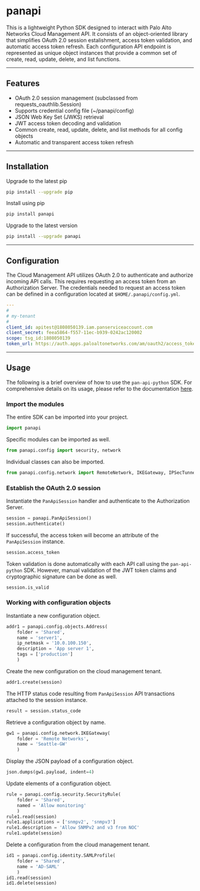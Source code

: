 # panapi

This is a lightweight Python SDK designed to interact with Palo Alto Networks Cloud Management API. It consists of an object-oriented library that simplifies OAuth 2.0 session estalishment, access token validation, and automatic access token refresh. Each configuration API endpoint is represented as unique object instances that provide a common set of create, read, update, delete, and list functions.

---

## Features

- OAuth 2.0 session management (subclassed from requests_oauthlib.Session)
- Supports credential config file (~/panapi/config)
- JSON Web Key Set (JWKS) retrieval
- JWT access token decoding and validation
- Common create, read, update, delete, and list methods for all config objects
- Automatic and transparent access token refresh

---

## Installation

Upgrade to the latest pip

```bash
pip install --upgrade pip
```

Install using pip

```bash
pip install panapi
```

Upgrade to the latest version

```bash
pip install --upgrade panapi
```

---

## Configuration

The Cloud Management API utilizes OAuth 2.0 to authenticate and authorize incoming API calls. This requires requesting an access token from an Authorization Server. The credentials needed to request an access token can be defined in a configuration located at `$HOME/.panapi/config.yml`.

```yml
---
#
# my-tenant
#
client_id: apitest@1808050139.iam.panserviceaccount.com
client_secret: feea5864-f557-11ec-b939-0242ac120002
scope: tsg_id:1808050139
token_url: https://auth.apps.paloaltonetworks.com/am/oauth2/access_token
```

---

## Usage

The following is a brief overview of how to use the `pan-api-python` SDK. For comprehensive details on its usage, please refer to the documentation [here](https://www.lipsum.com).

### Import the modules

The entire SDK can be imported into your project.

```py
import panapi
```

Specific modules can be imported as well.

```py
from panapi.config import security, network
```

Individual classes can also be imported.

```py
from panapi.config.network import RemoteNetwork, IKEGateway, IPSecTunnel
```

### Establish the OAuth 2.0 session

Instantiate the `PanApiSession` handler and authenticate to the Authorization Server.

```py
session = panapi.PanApiSession()
session.authenticate()
```

If successful, the access token will become an attribute of the `PanApiSession` instance.

```py
session.access_token
```

Token validation is done automatically with each API call using the `pan-api-python` SDK. However, manual validation of the JWT token claims and cryptographic signature can be done as well.

```py
session.is_valid
```

### Working with configuration objects

Instantiate a new configuration object.

```py
addr1 = panapi.config.objects.Address(
    folder = 'Shared',
    name = 'server1',
    ip_netmask = '10.0.100.150',
    description = 'App server 1',
    tags = ['production']
    )
```

Create the new configuration on the cloud management tenant.

```py
addr1.create(session)
```

The HTTP status code resulting from `PanApiSession` API transactions attached to the session instance.

```py
result = session.status_code
```

Retrieve a configuration object by name.

```py
gw1 = panapi.config.network.IKEGateway(
    folder = 'Remote Networks',
    name = 'Seattle-GW'
    )
```

Display the JSON payload of a configuration object.

```py
json.dumps(gw1.payload, indent=4)
```

Update elements of a configuration object.

```py
rule = panapi.config.security.SecurityRule(
    folder = 'Shared',
    named = 'Allow monitoring'
    )
rule1.read(session)
rule1.applications = ['snmpv2', 'snmpv3']
rule1.description = 'Allow SNMPv2 and v3 from NOC'
rule1.update(session)
```

Delete a configuration from the cloud management tenant.

```py
id1 = panapi.config.identity.SAMLProfile(
    folder = 'Shared',
    name = 'AD-SAML'
    )
id1.read(session)
id1.delete(session)
```

